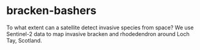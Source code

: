 # bracken-bashers
To what extent can a satellite detect invasive species from space? We use Sentinel-2 data to map invasive bracken and rhodedendron around Loch Tay, Scotland.
